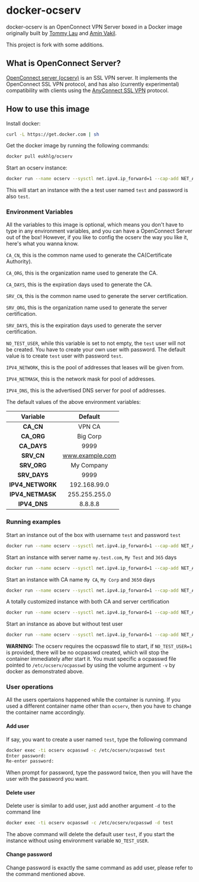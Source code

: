 # docker-ocserv

docker-ocserv is an OpenConnect VPN Server boxed in a Docker image originally built by [Tommy Lau](mailto:tommy@gen-new.com) and [Amin Vakil](mailto:info@aminvakil.com).

This project is fork with some additions. 

## What is OpenConnect Server?

[OpenConnect server (ocserv)](http://www.infradead.org/ocserv/) is an SSL VPN server. It implements the OpenConnect SSL VPN protocol, and has also (currently experimental) compatibility with clients using the [AnyConnect SSL VPN](http://www.cisco.com/c/en/us/support/security/anyconnect-vpn-client/tsd-products-support-series-home.html) protocol.

## How to use this image

Install docker:

```bash
curl -L https://get.docker.com | sh
```
Get the docker image by running the following commands:

```bash
docker pull eukhlg/ocserv
```

Start an ocserv instance:

```bash
docker run --name ocserv --sysctl net.ipv4.ip_forward=1 --cap-add NET_ADMIN --security-opt no-new-privileges -p 443:443 -p 443:443/udp -d eukhlg/ocserv
```

This will start an instance with the a test user named `test` and password is also `test`.

### Environment Variables

All the variables to this image is optional, which means you don't have to type in any environment variables, and you can have a OpenConnect Server out of the box! However, if you like to config the ocserv the way you like it, here's what you wanna know.

`CA_CN`, this is the common name used to generate the CA(Certificate Authority).

`CA_ORG`, this is the organization name used to generate the CA.

`CA_DAYS`, this is the expiration days used to generate the CA.

`SRV_CN`, this is the common name used to generate the server certification.

`SRV_ORG`, this is the organization name used to generate the server certification.

`SRV_DAYS`, this is the expiration days used to generate the server certification.

`NO_TEST_USER`, while this variable is set to not empty, the `test` user will not be created. You have to create your own user with password. The default value is to create `test` user with password `test`.

`IPV4_NETWORK`, this is the pool of addresses that leases will be given from.

`IPV4_NETMASK`, this is the network mask for pool of addresses.

`IPV4_DNS`, this is the advertised DNS server for pool of addresses.


The default values of the above environment variables:

|   Variable       |      Default     |
|:----------------:|:----------------:|
|  **CA_CN**       |      VPN CA      |
|  **CA_ORG**      |     Big Corp     |
| **CA_DAYS**      |       9999       |
|  **SRV_CN**      | www.example.com  |
| **SRV_ORG**      |    My Company    |
| **SRV_DAYS**     |       9999       |
| **IPV4_NETWORK** |   192.168.99.0   |
| **IPV4_NETMASK** |   255.255.255.0  |
| **IPV4_DNS**     |      8.8.8.8     |

### Running examples

Start an instance out of the box with username `test` and password `test`

```bash
docker run --name ocserv --sysctl net.ipv4.ip_forward=1 --cap-add NET_ADMIN --security-opt no-new-privileges -p 443:443 -p 443:443/udp -d eukhlg/ocserv
```

Start an instance with server name `my.test.com`, `My Test` and `365` days

```bash
docker run --name ocserv --sysctl net.ipv4.ip_forward=1 --cap-add NET_ADMIN --security-opt no-new-privileges -p 443:443 -p 443:443/udp -e SRV_CN=my.test.com -e SRV_ORG="My Test" -e SRV_DAYS=365 -d eukhlg/ocserv
```

Start an instance with CA name `My CA`, `My Corp` and `3650` days

```bash
docker run --name ocserv --sysctl net.ipv4.ip_forward=1 --cap-add NET_ADMIN --security-opt no-new-privileges -p 443:443 -p 443:443/udp -e CA_CN="My CA" -e CA_ORG="My Corp" -e CA_DAYS=3650 -d eukhlg/ocserv
```

A totally customized instance with both CA and server certification

```bash
docker run --name ocserv --sysctl net.ipv4.ip_forward=1 --cap-add NET_ADMIN --security-opt no-new-privileges -p 443:443 -p 443:443/udp -e CA_CN="My CA" -e CA_ORG="My Corp" -e CA_DAYS=3650 -e SRV_CN=my.test.com -e SRV_ORG="My Test" -e SRV_DAYS=365 -d eukhlg/ocserv
```

Start an instance as above but without test user

```bash
docker run --name ocserv --sysctl net.ipv4.ip_forward=1 --cap-add NET_ADMIN --security-opt no-new-privileges -p 443:443 -p 443:443/udp -e CA_CN="My CA" -e CA_ORG="My Corp" -e CA_DAYS=3650 -e SRV_CN=my.test.com -e SRV_ORG="My Test" -e SRV_DAYS=365 -e NO_TEST_USER=1 -v /some/path/to/ocpasswd:/etc/ocserv/ocpasswd -d eukhlg/ocserv
```

**WARNING:** The ocserv requires the ocpasswd file to start, if `NO_TEST_USER=1` is provided, there will be no ocpasswd created, which will stop the container immediately after start it. You must specific a ocpasswd file pointed to `/etc/ocserv/ocpasswd` by using the volume argument `-v` by docker as demonstrated above.

### User operations

All the users opertaions happened while the container is running. If you used a different container name other than `ocserv`, then you have to change the container name accordingly.

#### Add user

If say, you want to create a user named `test`, type the following command

```bash
docker exec -ti ocserv ocpasswd -c /etc/ocserv/ocpasswd test
Enter password:
Re-enter password:
```

When prompt for password, type the password twice, then you will have the user with the password you want.

#### Delete user

Delete user is similar to add user, just add another argument `-d` to the command line

```bash
docker exec -ti ocserv ocpasswd -c /etc/ocserv/ocpasswd -d test
```

The above command will delete the default user `test`, if you start the instance without using environment variable `NO_TEST_USER`.

#### Change password

Change password is exactly the same command as add user, please refer to the command mentioned above.
